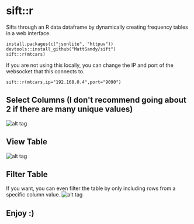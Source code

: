 # sift::r

Sifts through an R data dataframe by dynamically creating frequency tables in a web interface.

```
install.packages(c("jsonlite", "httpuv"))
devtools::install_github("MattSandy/sift")
sift::r(mtcars)
```

If you are not using this locally, you can change the IP and port of the websocket that this connects to.

```
sift::r(mtcars,ip="192.168.0.4",port="9090")
```

## Select Columns (I don't recommend going about 2 if there are many unique values)
![alt tag](http://sift.rlang.io/table/github/columns.png)

## View Table
![alt tag](http://sift.rlang.io/table/github/table.png)

## Filter Table

If you want, you can even filter the table by only including rows from a specific column value.
![alt tag](http://sift.rlang.io/table/github/filter.png)

## Enjoy :)